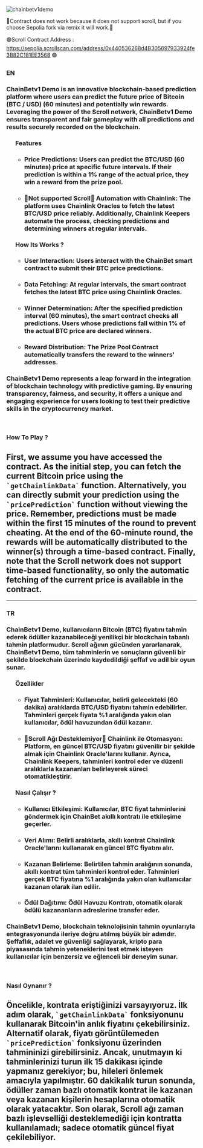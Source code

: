 ![chainbetv1demo](https://github.com/user-attachments/assets/c65facc3-3837-4a32-b242-b69849c465ef)

<span>🔴Contract does not work because it does not support scroll, but if you choose Sepolia fork via remix it will work.🔴</span>

<span>🟢Scroll Contract Address : https://sepolia.scrollscan.com/address/0x440536268d4B305697933924fe3B82C181EE3568 🟢</span>

<h3>EN</h3>
<h3>ChainBetv1 Demo is an innovative blockchain-based prediction platform where users can predict the future price of Bitcoin (BTC / USD) (60 minutes) and potentially win rewards. Leveraging the power of the Scroll network, ChainBetv1 Demo ensures transparent and fair gameplay with all predictions and results securely recorded on the blockchain.</h3>
<ul style="list-style-type:disc">
  <h3>Features</h3>
  <ul style="list-style-type:circle">
    <li><h3>Price Predictions: Users can predict the BTC/USD (60 minutes) price at specific future intervals. If their prediction is within a 1% range of the actual price, they win a reward from the prize pool.</h3></li>
    <li><h3>🔴Not supported Scroll🔴 Automation with Chainlink: The platform uses Chainlink Oracles to fetch the latest BTC/USD price reliably. Additionally, Chainlink Keepers automate the process, checking predictions and determining winners at regular intervals.</li></h3>
  </ul>

<h3>How Its Works ?</h3>
  <ul style="list-style-type:circle">
    <li><h3>User Interaction: Users interact with the ChainBet smart contract to submit their BTC price predictions.</h3></li>
    <li><h3>Data Fetching: At regular intervals, the smart contract fetches the latest BTC price using Chainlink Oracles.</li></h3>
    <li><h3>Winner Determination: After the specified prediction interval (60 minutes), the smart contract checks all predictions. Users whose predictions fall within 1% of the actual BTC price are declared winners.</h3></li>
    <li><h3>Reward Distribution: The Prize Pool Contract automatically transfers the reward to the winners' addresses.</h3></li>
  </ul>

</ul>
<h3>ChainBetv1 Demo represents a leap forward in the integration of blockchain technology with predictive gaming. By ensuring transparency, fairness, and security, it offers a unique and engaging experience for users looking to test their predictive skills in the cryptocurrency market.</h3>
<br/>
<h3>How To Play ?</h3>
<h2>First, we assume you have accessed the contract. As the initial step, you can fetch the current Bitcoin price using the <code>`getChainlinkData`</code> function. Alternatively, you can directly submit your prediction using the <code>`pricePrediction`</code> function without viewing the price. Remember, predictions must be made within the first 15 minutes of the round to prevent cheating. At the end of the 60-minute round, the rewards will be automatically distributed to the winner(s) through a time-based contract. Finally, note that the Scroll network does not support time-based functionality, so only the automatic fetching of the current price is available in the contract.</h2>

<hr/>
<h3>TR</h3>
<h3>ChainBetv1 Demo, kullanıcıların Bitcoin (BTC) fiyatını tahmin ederek ödüller kazanabileceği yenilikçi bir blockchain tabanlı tahmin platformudur. Scroll ağının gücünden yararlanarak, ChainBetv1 Demo, tüm tahminlerin ve sonuçların güvenli bir şekilde blockchain üzerinde kaydedildiği şeffaf ve adil bir oyun sunar.</h3>
<ul style="list-style-type:disc">
  <h3>Özellikler</h3>
  <ul style="list-style-type:circle">
    <li><h3>Fiyat Tahminleri: Kullanıcılar, belirli gelecekteki (60 dakika) aralıklarda BTC/USD fiyatını tahmin edebilirler. Tahminleri gerçek fiyata %1 aralığında yakın olan kullanıcılar, ödül havuzundan ödül kazanır.</h3></li>
    <li><h3>🔴Scroll Ağı Desteklemiyor🔴 Chainlink ile Otomasyon: Platform, en güncel BTC/USD fiyatını güvenilir bir şekilde almak için Chainlink Oracle'larını kullanır. Ayrıca, Chainlink Keepers, tahminleri kontrol eder ve düzenli aralıklarla kazananları belirleyerek süreci otomatikleştirir.</li></h3>
  </ul>

<h3>Nasıl Çalışır ?</h3>
  <ul style="list-style-type:circle">
    <li><h3>Kullanıcı Etkileşimi: Kullanıcılar, BTC fiyat tahminlerini göndermek için ChainBet akıllı kontratı ile etkileşime geçerler.</h3></li>
    <li><h3>Veri Alımı: Belirli aralıklarla, akıllı kontrat Chainlink Oracle'larını kullanarak en güncel BTC fiyatını alır.</h3></li>
    <li><h3>Kazanan Belirleme: Belirtilen tahmin aralığının sonunda, akıllı kontrat tüm tahminleri kontrol eder. Tahminleri gerçek BTC fiyatına %1 aralığında yakın olan kullanıcılar kazanan olarak ilan edilir.</h3></li>
    <li><h3>Ödül Dağıtımı: Ödül Havuzu Kontratı, otomatik olarak ödülü kazananların adreslerine transfer eder.</h3></li>
  </ul>

</ul>
<h3>ChainBetv1 Demo, blockchain teknolojisinin tahmin oyunlarıyla entegrasyonunda ileriye doğru atılmış büyük bir adımdır. Şeffaflık, adalet ve güvenliği sağlayarak, kripto para piyasasında tahmin yeteneklerini test etmek isteyen kullanıcılar için benzersiz ve eğlenceli bir deneyim sunar.</h3>
<br/>
<h3>Nasıl Oynanır ?</h3>
<h2>Öncelikle, kontrata eriştiğinizi varsayıyoruz. İlk adım olarak, <code>`getChainlinkData`</code> fonksiyonunu kullanarak Bitcoin'in anlık fiyatını çekebilirsiniz. Alternatif olarak, fiyatı görüntülemeden <code>`pricePrediction`</code> fonksiyonu üzerinden tahmininizi girebilirsiniz. Ancak, unutmayın ki tahminlerinizi turun ilk 15 dakikası içinde yapmanız gerekiyor; bu, hileleri önlemek amacıyla yapılmıştır. 60 dakikalık turun sonunda, ödüller zaman bazlı otomatik kontrat ile kazanan veya kazanan kişilerin hesaplarına otomatik olarak yatacaktır. Son olarak, Scroll ağı zaman bazlı işlevselliği desteklemediği için kontratta kullanılamadı; sadece otomatik güncel fiyat çekilebiliyor.</h2>
